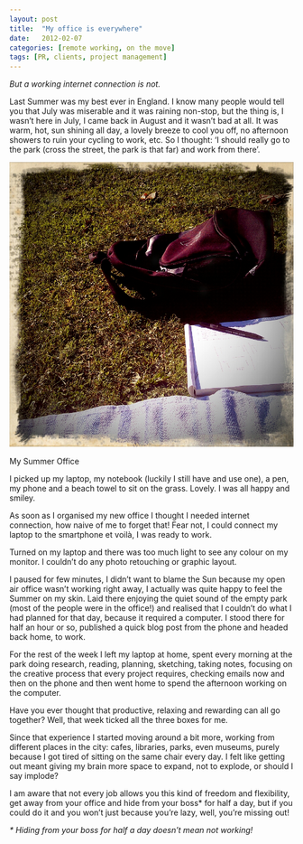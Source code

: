 ```yaml
---
layout: post
title:  "My office is everywhere"
date:   2012-02-07
categories: [remote working, on the move]
tags: [PR, clients, project management]
---
```


_But a working internet connection is not._

Last Summer was my best ever in England. I know many people would tell you that July was miserable and it was raining non-stop, but the thing is, I wasn’t here in July, I came back in August and it wasn’t bad at all. It was warm, hot, sun shining all day, a lovely breeze to cool you off, no afternoon showers to ruin your cycling to work, etc. So I thought: ‘I should really go to the park (cross the street, the park is that far) and work from there’.

![My Summer office](/assets/images/shot_1317304284623.jpg)
<p class="caption">My Summer Office</p>

I picked up my laptop, my notebook (luckily I still have and use one), a pen, my phone and a beach towel to sit on the grass. Lovely. I was all happy and smiley.

As soon as I organised my new office I thought I needed internet connection, how naive of me to forget that!
Fear not, I could connect my laptop to the smartphone et voil&agrave;, I was ready to work.

Turned on my laptop and there was too much light to see any colour on my monitor. I couldn’t do any photo retouching or graphic layout.

I paused for few minutes, I didn’t want to blame the Sun because my open air office wasn’t working right away, I actually was quite happy to feel the Summer on my skin. Laid there enjoying the quiet sound of the empty park (most of the people were in the office!) and realised that I couldn’t do what I had planned for that day, because it required a computer. I stood there for half an hour or so, published a quick blog post from the phone and headed back home, to work.

For the rest of the week I left my laptop at home, spent every morning at the park doing research, reading, planning, sketching, taking notes, focusing on the creative process that every project requires, checking emails now and then on the phone and then went home to spend the afternoon working on the computer.

Have you ever thought that productive, relaxing and rewarding can all go together? Well, that week ticked all the three boxes for me.

Since that experience I started moving around a bit more, working from different places in the city: cafes, libraries, parks, even museums, purely because I got tired of sitting on the same chair every day. I felt like getting out meant giving my brain more space to expand, not to explode, or should I say implode?

I am aware that not every job allows you this kind of freedom and flexibility, get away from your office and hide from your boss* for half a day, but if you could do it and you won’t just because you’re lazy, well, you’re missing out!

_* Hiding from your boss for half a day doesn’t mean not working!_